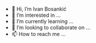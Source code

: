 - 👋 Hi, I’m Ivan Bosankić
- 👀 I’m interested in ...
- 🌱 I’m currently learning ...
- 💞️ I’m looking to collaborate on ...
- 📫 How to reach me ...

<!---
ibosankic/ibosankic is a ✨ special ✨ repository because its `README.md` (this file) appears on your GitHub profile.
You can click the Preview link to take a look at your changes.
--->
